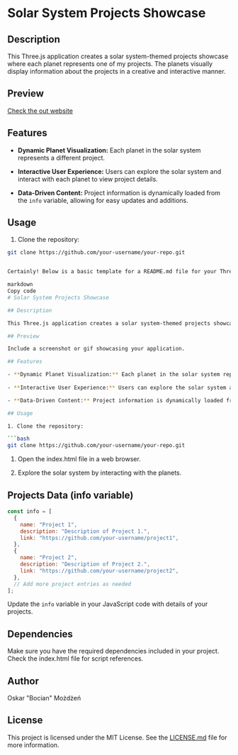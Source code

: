 # Solar System Projects Showcase

## Description

This Three.js application creates a solar system-themed projects showcase where each planet represents one of my projects. The planets visually display information about the projects in a creative and interactive manner.

## Preview

[Check the out website](https://oskarmozdzen.com/)

## Features

- **Dynamic Planet Visualization:** Each planet in the solar system represents a different project.
  
- **Interactive User Experience:** Users can explore the solar system and interact with each planet to view project details.

- **Data-Driven Content:** Project information is dynamically loaded from the `info` variable, allowing for easy updates and additions.

## Usage

1. Clone the repository:

```bash
git clone https://github.com/your-username/your-repo.git


Certainly! Below is a basic template for a README.md file for your Three.js app displaying projects as planets. You can copy and paste this into your GitHub repository:

markdown
Copy code
# Solar System Projects Showcase

## Description

This Three.js application creates a solar system-themed projects showcase where each planet represents one of my projects. The planets visually display information about the projects in a creative and interactive manner.

## Preview

Include a screenshot or gif showcasing your application.

## Features

- **Dynamic Planet Visualization:** Each planet in the solar system represents a different project.
  
- **Interactive User Experience:** Users can explore the solar system and interact with each planet to view project details.

- **Data-Driven Content:** Project information is dynamically loaded from the `info` variable, allowing for easy updates and additions.

## Usage

1. Clone the repository:

```bash
git clone https://github.com/your-username/your-repo.git
```

1. Open the index.html file in a web browser.

2. Explore the solar system by interacting with the planets.

## Projects Data (info variable)

```js
const info = [
  {
    name: "Project 1",
    description: "Description of Project 1.",
    link: "https://github.com/your-username/project1",
  },
  {
    name: "Project 2",
    description: "Description of Project 2.",
    link: "https://github.com/your-username/project2",
  },
  // Add more project entries as needed
];
```
Update the `info` variable in your JavaScript code with details of your projects.

## Dependencies
Make sure you have the required dependencies included in your project. Check the index.html file for script references.

## Author
Oskar "Bocian" Możdżeń

## License
This project is licensed under the MIT License. See the [LICENSE.md](LICENSE.md) file for more information.


